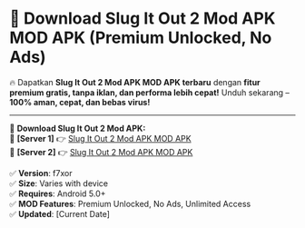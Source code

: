 # 🚀 Download Slug It Out 2 Mod APK MOD APK (Premium Unlocked, No Ads)  

🔥 Dapatkan **Slug It Out 2 Mod APK MOD APK terbaru** dengan **fitur premium gratis, tanpa iklan, dan performa lebih cepat!** Unduh sekarang – **100% aman, cepat, dan bebas virus!**  

---


🔽 **Download Slug It Out 2 Mod APK:**  
🔹 **[Server 1]** 👉 [Slug It Out 2 Mod APK MOD APK](https://apkcomod.com?title=Slug_It_Out_2_Mod_APK)  
🔹 **[Server 2]** 👉 [Slug It Out 2 Mod APK MOD APK](https://apkcomod.com?title=Slug_It_Out_2_Mod_APK)  


✅ **Version**: f7xor  
✅ **Size**: Varies with device  
✅ **Requires**: Android 5.0+  
✅ **MOD Features**: Premium Unlocked, No Ads, Unlimited Access  
✅ **Updated**: [Current Date]  